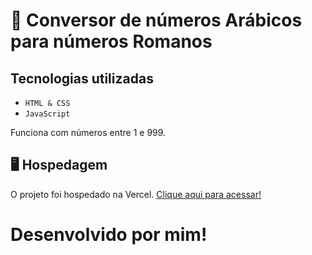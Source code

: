 # 🔢 Conversor de números Arábicos para números Romanos

## Tecnologias utilizadas
* ``HTML & CSS``
* ``JavaScript``

Funciona com números entre 1 e 999.

## :desktop_computer: Hospedagem

O projeto foi hospedado na Vercel. [Clique aqui para acessar!](https://arabic-to-roman-converter.vercel.app)

# Desenvolvido por mim!